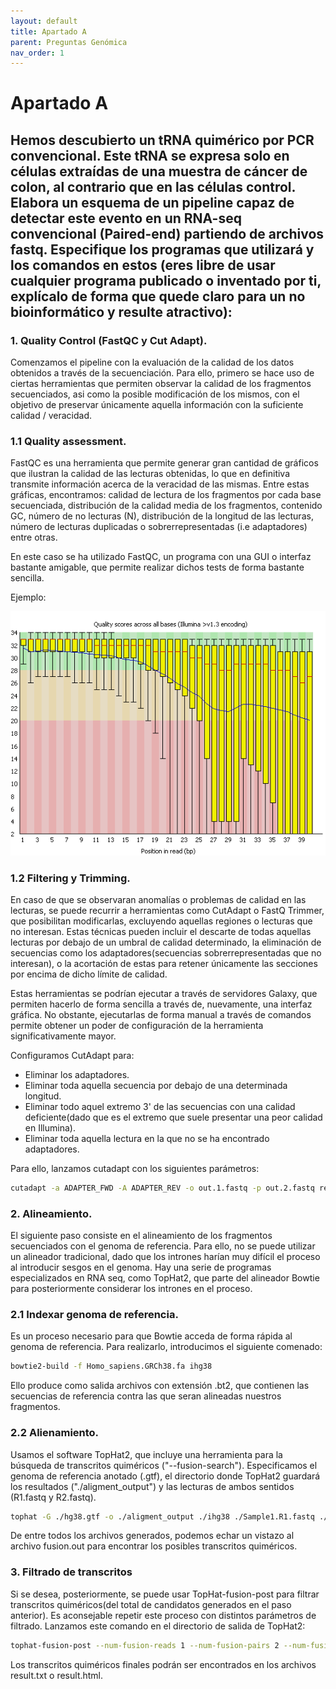 ```yaml
---
layout: default
title: Apartado A
parent: Preguntas Genómica
nav_order: 1
---
```



# Apartado A

## Hemos descubierto un tRNA quimérico por PCR convencional. Este tRNA se expresa solo en células extraídas de una muestra de cáncer de colon, al contrario que en las células control. Elabora un esquema de un pipeline capaz de detectar este evento en un RNA-seq convencional (Paired-end) partiendo de archivos fastq. Especifique los programas que utilizará y los comandos en estos (eres libre de usar cualquier programa publicado o inventado por ti, explícalo de forma que quede claro para un no bioinformático y resulte atractivo):

### 1. Quality Control (FastQC y Cut Adapt).


Comenzamos el pipeline con la evaluación de la calidad de los datos obtenidos a través de la secuenciación. Para ello, primero se hace uso de ciertas herramientas que permiten observar la calidad de los fragmentos secuenciados, asi como la posible modificación de los mismos, con el objetivo de preservar únicamente aquella información con la suficiente calidad / veracidad.


### 1.1 Quality assessment.


FastQC es una herramienta que permite generar gran cantidad de gráficos que ilustran la calidad de las lecturas obtenidas, lo que en definitiva transmite información acerca de la veracidad de las mismas. Entre estas gráficas, encontramos: calidad de lectura de los fragmentos por cada base secuenciada, distribución de la calidad media de los fragmentos, contenido GC, número de no lecturas (N), distribución de la longitud de las lecturas, número de lecturas duplicadas o sobrerrepresentadas (i.e adaptadores) entre otras.

En este caso se ha utilizado FastQC, un programa con una GUI o interfaz bastante amigable, que permite realizar dichos tests de forma bastante sencilla.

Ejemplo:

![imagen](./fastqc.png)


### 1.2 Filtering y Trimming.


En caso de que se observaran anomalías o problemas de calidad en las lecturas, se puede recurrir a herramientas como CutAdapt o FastQ Trimmer, que posibilitan modificarlas, excluyendo aquellas regiones o lecturas que no interesan. Estas técnicas pueden incluir el descarte de todas aquellas lecturas por debajo de un umbral de calidad determinado, la eliminación de secuencias como los adaptadores(secuencias sobrerrepresentadas que no interesan), o la acortación de estas para retener únicamente las secciones por encima de dicho límite de calidad.

Estas herramientas se podrían ejecutar a través de servidores Galaxy, que permiten hacerlo de forma sencilla a través de, nuevamente, una interfaz gráfica. No obstante, ejecutarlas de forma manual a través de comandos permite obtener un poder de configuración de la herramienta significativamente mayor.

Configuramos CutAdapt para:

- Eliminar los adaptadores.
- Eliminar toda aquella secuencia por debajo de una determinada longitud.
- Eliminar todo aquel extremo 3' de las secuencias con una calidad deficiente(dado que es el extremo que suele presentar una peor calidad en Illumina).
- Eliminar toda aquella lectura en la que no se ha encontrado adaptadores.

Para ello, lanzamos cutadapt con los siguientes parámetros:

```bash
cutadapt -a ADAPTER_FWD -A ADAPTER_REV -o out.1.fastq -p out.2.fastq reads.1.fastq reads.2.fastq -m 250 -M 250 -q 28 --discard-untrimmed
```

### 2. Alineamiento.

El siguiente paso consiste en el alineamiento de los fragmentos secuenciados con el genoma de referencia. Para ello, no se puede utilizar un alineador tradicional, dado que los intrones harían muy difícil el proceso al introducir sesgos en el genoma. Hay una serie de programas especializados en RNA seq, como TopHat2, que parte del alineador Bowtie para posteriormente considerar los intrones en el proceso. 

### 2.1 Indexar genoma de referencia.

Es un proceso necesario para que Bowtie acceda de forma rápida al genoma de referencia. Para realizarlo, introducimos el siguiente comenado:

```bash
bowtie2-build -f Homo_sapiens.GRCh38.fa ihg38
```

Ello produce como salida archivos con extensión .bt2, que contienen las secuencias de referencia contra las que seran alineadas nuestros fragmentos. 

### 2.2 Alienamiento.

Usamos el software TopHat2, que incluye una herramienta para la búsqueda de transcritos quiméricos ("--fusion-search"). Especificamos el genoma de referencia anotado (.gtf), el directorio donde TopHat2 guardará los resultados ("./aligment_output") y las lecturas de ambos sentidos (R1.fastq y R2.fastq).

```bash
tophat -G ./hg38.gtf -o ./aligment_output ./ihg38 ./Sample1.R1.fastq ./Sample1.R2.fastq --fusion-search
```
De entre todos los archivos generados, podemos echar un vistazo al archivo fusion.out para encontrar los posibles transcritos quiméricos.

### 3. Filtrado de transcritos

Si se desea, posteriormente, se puede usar TopHat-fusion-post para filtrar transcritos quiméricos(del total de candidatos generados en el paso anterior). Es aconsejable repetir este proceso con distintos parámetros de filtrado. Lanzamos este comando en el directorio de salida de TopHat2:

```bash
tophat-fusion-post --num-fusion-reads 1 --num-fusion-pairs 2 --num-fusion-both 5 ../ihg38
```

Los transcritos quiméricos finales podrán ser encontrados en los archivos result.txt o result.html.
